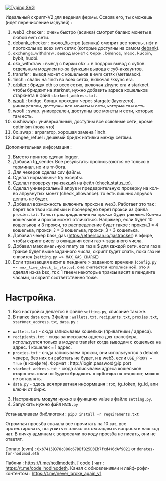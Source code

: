 [![Typing SVG](https://readme-typing-svg.herokuapp.com?color=%2336BCF7&lines=All-in-one+V2)](https://git.io/typing-svg)

Идеальный скрипт-V2 для ведения фермы. Освоив его, ты сможешь (идет перечисление модулей) :

1. web3_checker : очень быстро (асинка) смотрит баланс монеты в любой evm сети.
2. debank_checker : около_быстро (асинка) смотрит все токены, нфт и протоколы во всех evm сетях (которые доступны на самом [debank](https://debank.com/)). 
3. exchange_withdraw : вывод монет с бирж : binance, mexc, kucoin, bybit, huobi.
4. okx_withdraw : вывод с биржи okx + в подарок вывод с субов. отдельным модулем из-за функции вывода с суб-аккаунтов.
5. transfer : вывод монет с кошельков в evm сетях (метамаск).
6. 1inch : свапы на 1inch во всех сетях, включая zksync era.
7. [orbiter](https://www.orbiter.finance/) : бридж eth во всех сетях, включая zksync era и starknet. чтобы бриджит на starknet, нужно добавить адреса кошельков старкнета в файл `starknet_address.txt`.
8. [woofi](https://fi.woo.org/) : bridge. бридж проходит через stargate (layerzero). универсален, доступны все монеты и сети, которые там есть. 
9. [woofi](https://fi.woo.org/) : swap. универсален, доступны все монеты и сети, которые там есть. 
10. sushiswap : универсальный, доступны все основные сети, кроме optimism (пока что).
11. 0x_swap : аграгатор, хорошая замена 1inch.
12. bungee_refuel : дешевый бридж нативки между сетями.

Дополнительная информация :
1. Вместо принтов сделал logger. 
2. Добавил tg_sender. Все результаты прописываются не только в терминал, но и в тг-бота.
3. Для чекеров сделал csv файлы. 
4. Сделал нормальные try exceptы.
5. Сделал проверку транзакций на фейл (check_status_tx).
6. Сделал универсальный апрув и предварительную проверку на кол-во апрувнутых монет (check_allowance). то есть лишних апрувов делать не будет.
7. Добавил возможность включить прокси в web3. Работает это так : берет все твои кошельки и поочередно берет прокси из файла `proxies.txt`. То есть распределение на прокси будет равным. Кол-во кошельков и прокси может отличаться. Например, если будет 10 кошельков и 3 прокси, то распределение будет такое : прокси_1 = 4 кошелька, прокси_2 = 3 кошелька, прокси_3 = 3 кошелька.
8. Добавил чекер base_gas (https://etherscan.io/gastracker) в эфире, чтобы скрипт висел в ожидании если газ > заданного числа.
9. Добавил максимальную плату за газ в $ для каждой сети. если газ в транзе будет выше заданного числа, скрипт будет спать, пока газ не снизится (`setting.py => MAX_GAS_CHARGE`)
10. Если транзакция висит в пендинге > заданного времени (`config.py => max_time_check_tx_status`), она считается исполненной. это я сделал из-за bsc, тк с 1 гвеем некоторые транзы висят в пендинге часами, и скрипт соответственно тоже.

# Настройка.

1. Вся настройка делается в файле `setting.py`, описание там же. 
2.  В папке `data` есть 3 файла : `wallets.txt`, `recipients.txt`, `proxies.txt`, `starknet_address.txt`, `data.py` :
- `wallets.txt` - сюда записываем кошельки (приватники / адреса).
- `recipients.txt` - сюда записываем адреса для трансфера, используется только в модуле transfer когда выводим с кошелька на адрес. 1 кошелек = 1 адрес.
- `proxies.txt` - сюда записываем прокси, они используются в debank чекере, без них он работать не будет, и в web3, если `USE_PROXY = True` (в конфиге). Формат : http://login:password@ip:port
- `starknet_address.txt` - сюда записываем адреса кошельков старкнета. если не будете бриджить с орбитера на старкнет, можно не вставлять.
- `data.py` - здесь вся приватная информация : rpc, tg_token, tg_id, апи ключи от бирж.
3. Настраивать модули нужно в функциях value в файле `setting.py`.
4. Запускать нужно файл `MAIN.py`

Устанавливаем библиотеки : `pip3 install -r requirements.txt`

Огромная просьба сначала все прочитать на 10 раз, все протестировать, погуглить и только потом задавать вопросы в наш код чат. В личку админам с вопросами по коду просьба не писать, они не ответят.

Donate (evm) : `0xb7415DB78c886c67DBfB25D3Eb7fcd496dAf9021` or `donates-for-hodlmod.eth`

Паблик : https://t.me/hodlmodeth. [ code ] чат : https://t.me/code_hodlmodeth. Канал с обновлениями и лайф-рофл-контентом : https://t.me/never_broke_again_v1
